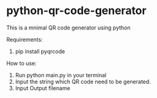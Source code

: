 # python-qr-code-generator
This is a mnimal QR code generator using python

Requirements:
1. pip install pyqrcode

How to use:
1. Run python main.py in your terminal
2. Input the string which QR code need to be generated.
3. Input Output filename
